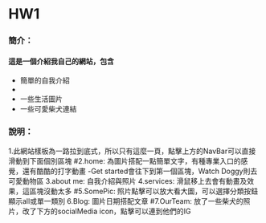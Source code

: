 # HW1

### 簡介：

#### 這是一個介紹我自己的網站，包含
- 簡單的自我介紹
-
- 一些生活圖片
- 一些可愛柴犬連結

### 說明：
1.此網站樣板為一路拉到底式，所以只有這麼一頁，點擊上方的NavBar可以直接滑動到下面個別區塊
#2.home: 為圖片搭配一點簡單文字，有種專業入口的感覺，還有酷酷的打字動畫
  -Get started會往下到第一個區塊，Watch Doggy則去可愛動物區
3.about me: 自我介紹與照片
4.services: 滑鼠移上去會有動畫及效果，這區塊沒動太多
#5.SomePic: 照片點擊可以放大看大圖，可以選擇分類按鈕 顯示all或單一類別
6.Blog: 圖片日期搭配文章
#7.OurTeam: 放了一些柴犬的照片，改了下方的socialMedia icon，點擊可以連到他們的IG
